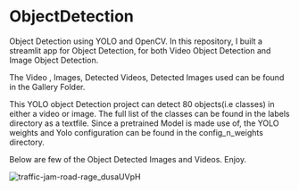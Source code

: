 # ObjectDetection
Object Detection using YOLO and OpenCV.
In this repository, I built a streamlit app for Object Detection, for both Video Object Detection and Image Object Detection.

The Video , Images, Detected Videos, Detected Images used  can be found in the Gallery Folder.

This YOLO object Detection project can detect 80 objects(i.e classes) in either a video or image. 
The full list of the classes can be found in the labels directory as a textfile.
Since a pretrained Model is made use of, the YOLO weights and Yolo configuration can be found in the config_n_weights directory.

Below are few of the Object Detected Images and Videos.
Enjoy.


![traffic-jam-road-rage_dusaUVpH](https://user-images.githubusercontent.com/68103229/151232098-f10cf1fe-65b9-4edd-a9b4-124a1c06cec6.gif)



